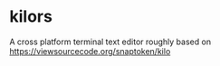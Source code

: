 # kilors
A cross platform terminal text editor roughly based on https://viewsourcecode.org/snaptoken/kilo